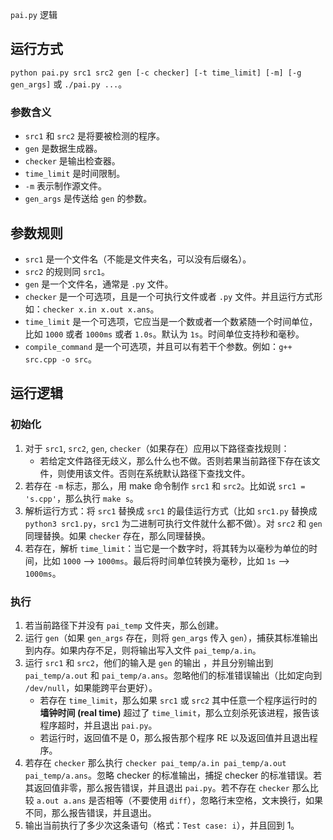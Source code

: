 `pai.py` 逻辑

## 运行方式

`python pai.py src1 src2 gen [-c checker] [-t time_limit] [-m] [-g gen_args]` 或 `./pai.py ...`。

### 参数含义

+ `src1` 和 `src2` 是将要被检测的程序。
+ `gen` 是数据生成器。
+ `checker` 是输出检查器。
+ `time_limit` 是时间限制。
+ `-m` 表示制作源文件。
+ `gen_args` 是传送给 `gen` 的参数。

## 参数规则

+ `src1` 是一个文件名（不能是文件夹名，可以没有后缀名）。
+ `src2` 的规则同 `src1`。
+ `gen` 是一个文件名，通常是 `.py` 文件。
+ `checker` 是一个可选项，且是一个可执行文件或者 `.py` 文件。并且运行方式形如：`checker x.in x.out x.ans`。
+ `time_limit` 是一个可选项，它应当是一个数或者一个数紧随一个时间单位，比如 `1000` 或者 `1000ms` 或者 `1.0s`。默认为 `1s`。时间单位支持秒和毫秒。
+ `compile_command` 是一个可选项，并且可以有若干个参数。例如：`g++ src.cpp -o src`。

## 运行逻辑

### 初始化

1. 对于 `src1`, `src2`, `gen`, `checker`（如果存在）应用以下路径查找规则：
   + 若给定文件路径无歧义，那么什么也不做。否则若果当前路径下存在该文件，则使用该文件。否则在系统默认路径下查找文件。
2. 若存在 `-m` 标志，那么，用 make 命令制作 `src1`  和 `src2`。比如说 `src1 = 's.cpp'`，那么执行 `make s`。
3. 解析运行方式：将 `src1` 替换成 `src1` 的最佳运行方式（比如 `src1.py` 替换成 `python3 src1.py`，`src1` 为二进制可执行文件就什么都不做）。对 `src2` 和 `gen` 同理替换。如果 `checker` 存在，那么同理替换。
4. 若存在，解析 `time_limit`：当它是一个数字时，将其转为以毫秒为单位的时间，比如 `1000` --> `1000ms`。最后将时间单位转换为毫秒，比如 `1s` --> `1000ms`。

### 执行

1. 若当前路径下并没有 `pai_temp` 文件夹，那么创建。
2. 运行 `gen`（如果 `gen_args` 存在，则将 `gen_args`  传入 `gen`），捕获其标准输出到内存。如果内存不足，则将输出写入文件 `pai_temp/a.in`。
3. 运行 `src1` 和 `src2`，他们的输入是 `gen` 的输出 ，并且分别输出到 `pai_temp/a.out` 和 `pai_temp/a.ans`。忽略他们的标准错误输出（比如定向到 `/dev/null`，如果能跨平台更好）。
   + 若存在 `time_limit`，那么如果 `src1` 或 `src2` 其中任意一个程序运行时的**墙钟时间 (real time)** 超过了 `time_limit`，那么立刻杀死该进程，报告该程序超时，并且退出 `pai.py`。
   + 若运行时，返回值不是 0，那么报告那个程序 RE 以及返回值并且退出程序。
4. 若存在 `checker` 那么执行 `checker pai_temp/a.in pai_temp/a.out pai_temp/a.ans`。忽略 checker 的标准输出，捕捉 checker 的标准错误。若其返回值非零，那么报告错误，并且退出 `pai.py`。若不存在 `checker`  那么比较 `a.out a.ans` 是否相等（不要使用 `diff`），忽略行末空格，文末换行，如果不同，那么报告错误，并且退出。
5. 输出当前执行了多少次这条语句（格式：`Test case: i`），并且回到 1。